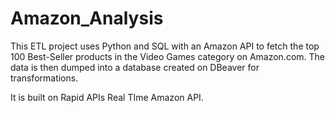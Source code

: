 # Amazon_Analysis

This ETL project uses Python and SQL with an Amazon API to fetch the top 100 Best-Seller products in the Video Games category on Amazon.com. The data is then dumped into a database created on DBeaver for transformations. 

It is built on Rapid APIs Real TIme Amazon API.
